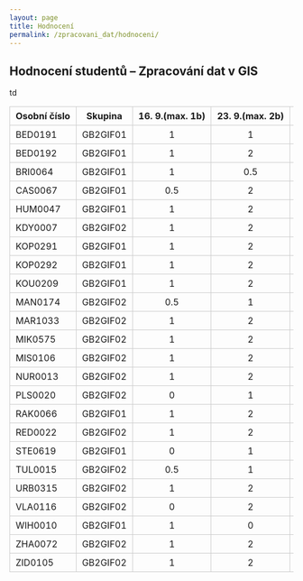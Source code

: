 ```yaml
---
layout: page
title: Hodnocení
permalink: /zpracovani_dat/hodnoceni/
---
```


<h2>Hodnocení studentů – Zpracování dat v GIS</h2>

<style>
table { width: 100%; border-collapse: collapse; overflow-x: auto; display: block; }
th, td { border: 1px solid #ccc; padding: 6px 10px; text-align: center; white-space: nowrap; }
th:first-child, td:first-child { text-align: left; }
</style>

<table>
  <thead>
    <tr>
      <th>Osobní číslo</th>
      <th>Skupina</th>
      <th>16. 9.(max. 1b)</th>
      <th>23. 9.(max. 2b)</th>
      <th>30. 9.(max. 2b)</th>
      <th>7. 10.(max. 1b)</th>
      <th>14. 10.(max. 2b)</th>
      <th>21. 10.</th>
      <th>28. 10.(max. 2b)</th>
      <th>4. 11.(max. 2b)</th>
      <th>11. 11.(max. 2b)</th>
      <th>18. 11.(max. 3b)</th>
      <th>25. 11.(max. 3b)</th>
      <th>2. 12.(max. 3b)</th>
      <th>Mapová algebra (max.5b)</th>
      <th>Autokorekce (max.5b)</th>
    </tr>
  </thead>
  <tbody>
    <tr><td>BED0191</td><td>GB2GIF01</td><td>1</td><td>1</td><td>2</td><td>1</td><td>-</td><td>0</td><td>0</td><td>0</td><td>0</td><td>0</td><td>0</td><td>0</td><td>4</td></tr>
    <tr><td>BED0192</td><td>GB2GIF01</td><td>1</td><td>2</td><td>2</td><td>1</td><td>-</td><td>0</td><td>0</td><td>0</td><td>0</td><td>0</td><td>0</td><td>0</td><td>5 PĚKNÉ!</td></tr>
    <tr><td>BRI0064</td><td>GB2GIF01</td><td>1</td><td>0.5</td><td>2</td><td>0</td><td>-</td><td>0</td><td>0</td><td>0</td><td>0</td><td>0</td><td>0</td><td>0</td><td>0</td></tr>
    <tr><td>CAS0067</td><td>GB2GIF01</td><td>0.5</td><td>2</td><td>2</td><td>1</td><td>-</td><td>0</td><td>0</td><td>0</td><td>0</td><td>0</td><td>0</td><td>0</td><td>4</td></tr>
    <tr><td>HUM0047</td><td>GB2GIF01</td><td>1</td><td>2</td><td>2</td><td>1</td><td>-</td><td>0</td><td>0</td><td>0</td><td>0</td><td>0</td><td>0</td><td>0</td><td>4.5 PĚKNÉ</td></tr>
    <tr><td>KDY0007</td><td>GB2GIF02</td><td>1</td><td>2</td><td>2</td><td>1</td><td>2</td><td>0</td><td>0</td><td>0</td><td>0</td><td>0</td><td>0</td><td>0</td><td>VRÁCENO</td></tr>
    <tr><td>KOP0291</td><td>GB2GIF01</td><td>1</td><td>2</td><td>2</td><td>1</td><td>-</td><td>0</td><td>0</td><td>0</td><td>0</td><td>0</td><td>0</td><td>0</td><td>3.5 odfláknuto?</td></tr>
    <tr><td>KOP0292</td><td>GB2GIF01</td><td>1</td><td>2</td><td>2</td><td>1</td><td>-</td><td>0</td><td>0</td><td>0</td><td>0</td><td>0</td><td>0</td><td>0</td><td>4.5 HEZKÉ</td></tr>
    <tr><td>KOU0209</td><td>GB2GIF01</td><td>1</td><td>2</td><td>2</td><td>1</td><td>-</td><td>0</td><td>0</td><td>0</td><td>0</td><td>0</td><td>0</td><td>0</td><td>5 Chválím!</td></tr>
    <tr><td>MAN0174</td><td>GB2GIF02</td><td>0.5</td><td>1</td><td>2</td><td>1</td><td>-</td><td>0</td><td>0</td><td>0</td><td>0</td><td>0</td><td>0</td><td>0</td><td>0</td></tr>
    <tr><td>MAR1033</td><td>GB2GIF02</td><td>1</td><td>2</td><td>2</td><td>1</td><td>2</td><td>0</td><td>0</td><td>0</td><td>0</td><td>0</td><td>0</td><td>0</td><td>5 Pěkné</td></tr>
    <tr><td>MIK0575</td><td>GB2GIF02</td><td>1</td><td>2</td><td>2</td><td>1</td><td>2</td><td>0</td><td>0</td><td>0</td><td>0</td><td>0</td><td>0</td><td>0</td><td>4</td></tr>
    <tr><td>MIS0106</td><td>GB2GIF02</td><td>1</td><td>2</td><td>2</td><td>0</td><td>-</td><td>0</td><td>0</td><td>0</td><td>0</td><td>0</td><td>0</td><td>0</td><td>4</td></tr>
    <tr><td>NUR0013</td><td>GB2GIF02</td><td>1</td><td>2</td><td>2</td><td>1</td><td>2</td><td>0</td><td>0</td><td>0</td><td>0</td><td>0</td><td>0</td><td>0</td><td>4.5 (po opravě)</td></tr>
    <tr><td>PLS0020</td><td>GB2GIF02</td><td>0</td><td>1</td><td>2</td><td>1</td><td>-</td><td>0</td><td>0</td><td>0</td><td>0</td><td>0</td><td>0</td><td>0</td><td>3.5</td></tr>
    <tr><td>RAK0066</td><td>GB2GIF01</td><td>1</td><td>2</td><td>2</td><td>1</td><td>-</td><td>0</td><td>0</td><td>0</td><td>0</td><td>0</td><td>0</td><td>0</td><td>5</td>td</tr>
    <tr><td>RED0022</td><td>GB2GIF02</td><td>1</td><td>2</td><td>2</td><td>1</td><td>0</td><td>0</td><td>0</td><td>0</td><td>0</td><td>0</td><td>0</td><td>0</td><td>5 PĚKNÉ!</td></tr>
    <tr><td>STE0619</td><td>GB2GIF01</td><td>0</td><td>1</td><td>2</td><td>1</td><td>-</td><td>0</td><td>0</td><td>0</td><td>0</td><td>0</td><td>0</td><td>0</td><td>5 Hezké!</td></tr>
    <tr><td>TUL0015</td><td>GB2GIF02</td><td>0.5</td><td>1</td><td>2</td><td>1</td><td>-</td><td>0</td><td>0</td><td>0</td><td>0</td><td>0</td><td>0</td><td>0</td><td>0</td></tr>
    <tr><td>URB0315</td><td>GB2GIF02</td><td>1</td><td>2</td><td>2</td><td>1</td><td>-</td><td>0</td><td>0</td><td>0</td><td>0</td><td>0</td><td>0</td><td>0</td><td>3.5 odfláknuto :( </td></tr>
    <tr><td>VLA0116</td><td>GB2GIF02</td><td>0</td><td>2</td><td>2</td><td>0</td><td>2</td><td>0</td><td>0</td><td>0</td><td>0</td><td>0</td><td>0</td><td>0</td><td>2</td></tr>
    <tr><td>WIH0010</td><td>GB2GIF01</td><td>1</td><td>0</td><td>2</td><td>1</td><td>-</td><td>0</td><td>0</td><td>0</td><td>0</td><td>0</td><td>0</td><td>0</td><td>4.5 pěkné</td></tr>
    <tr><td>ZHA0072</td><td>GB2GIF02</td><td>1</td><td>2</td><td>2</td><td>1</td><td>2</td><td>0</td><td>0</td><td>0</td><td>0</td><td>0</td><td>0</td><td>0</td><td>5</td></tr>
    <tr><td>ZID0105</td><td>GB2GIF02</td><td>1</td><td>2</td><td>0</td><td>1</td><td>-</td><td>0</td><td>0</td><td>0</td><td>0</td><td>0</td><td>0</td><td>0</td><td>4 pěkná analýza</td></tr>
  </tbody>
</table>
